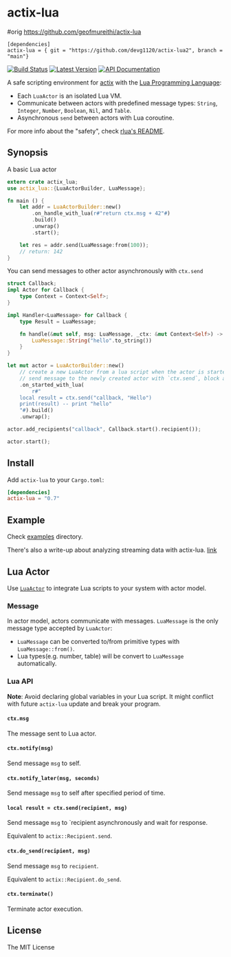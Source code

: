# actix-lua

#orig
https://github.com/geofmureithi/actix-lua

```
[dependencies]
actix-lua = { git = "https://github.com/devg1120/actix-lua2", branch = "main"}

```

[![Build Status](https://travis-ci.org/poga/actix-lua.svg?branch=master)](https://travis-ci.org/poga/actix-lua)
[![Latest Version](https://img.shields.io/crates/v/actix-lua.svg)](https://crates.io/crates/actix-lua)
[![API Documentation](https://docs.rs/actix-lua/badge.svg)](https://docs.rs/actix-lua)

A safe scripting environment for [actix](https://github.com/actix/actix) with the [Lua Programming Language](https://www.lua.org):

* Each `LuaActor` is an isolated Lua VM.
* Communicate between actors with predefined message types: `String`, `Integer`, `Number`, `Boolean`, `Nil`, and `Table`.
* Asynchronous `send` between actors with Lua coroutine.

For more info about the "safety", check [rlua's README](https://github.com/kyren/rlua).

## Synopsis

A basic Lua actor

```rust
extern crate actix_lua;
use actix_lua::{LuaActorBuilder, LuaMessage};

fn main () {
    let addr = LuaActorBuilder::new()
        .on_handle_with_lua(r#"return ctx.msg + 42"#)
        .build()
        .unwrap()
        .start();

    let res = addr.send(LuaMessage:from(100));
    // return: 142
}
```

You can send messages to other actor asynchronously with `ctx.send`

```rust
struct Callback;
impl Actor for Callback {
    type Context = Context<Self>;
}

impl Handler<LuaMessage> for Callback {
    type Result = LuaMessage;

    fn handle(&mut self, msg: LuaMessage, _ctx: &mut Context<Self>) -> Self::Result {
        LuaMessage::String("hello".to_string())
    }
}

let mut actor = LuaActorBuilder::new()
    // create a new LuaActor from a lua script when the actor is started.
    // send message to the newly created actor with `ctx.send`, block and wait for its response.
    .on_started_with_lua(
        r#"
    local result = ctx.send("callback, "Hello")
    print(result) -- print "hello"
    "#).build()
    .unwrap();

actor.add_recipients("callback", Callback.start().recipient());

actor.start();
```

## Install

Add `actix-lua` to your `Cargo.toml`:

```toml
[dependencies]
actix-lua = "0.7"
```

## Example

Check [examples](https://github.com/poga/actix-lua/tree/master/examples) directory.

There's also a write-up about analyzing streaming data with actix-lua. [link](https://devpoga.org/post/parsing-streaming-data-actix-lua/)

## Lua Actor

Use [`LuaActor`](https://docs.rs/actix-lua/latest/actix_lua/struct.LuaActor.html) to integrate Lua scripts to your system with actor model.

### Message

In actor model, actors communicate with messages. `LuaMessage` is the only message type accepted by `LuaActor`:

* `LuaMessage` can be converted to/from primitive types with `LuaMessage::from()`.
* Lua types(e.g. number, table) will be convert to `LuaMessage` automatically.

### Lua API

**Note**: Avoid declaring global variables in your Lua script. It might conflict with future `actix-lua` update and break your program.

#### `ctx.msg`

The message sent to Lua actor.

#### `ctx.notify(msg)`

Send message `msg` to self.

#### `ctx.notify_later(msg, seconds)`

Send message `msg` to self after specified period of time.

#### `local result = ctx.send(recipient, msg)`

Send message `msg` to `recipient asynchronously and wait for response.

Equivalent to `actix::Recipient.send`.

#### `ctx.do_send(recipient, msg)`

Send message `msg` to `recipient`.

Equivalent to `actix::Recipient.do_send`.

#### `ctx.terminate()`

Terminate actor execution.

## License

The MIT License
